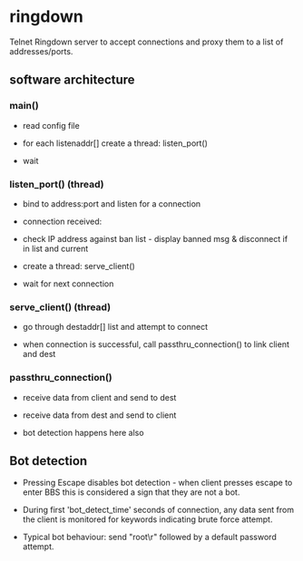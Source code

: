 # ringdown
Telnet Ringdown server to accept connections and proxy them to a list of addresses/ports.



## software architecture

### main()

* read config file

* for each listenaddr[] create a thread: listen_port()

* wait


### listen_port() (thread)

* bind to address:port and listen for a connection

* connection received:

* check IP address against ban list - display banned msg & disconnect if in list and current

* create a thread: serve_client()

* wait for next connection


### serve_client() (thread)

* go through destaddr[] list and attempt to connect

* when connection is successful, call passthru_connection() to link client and dest


### passthru_connection()

* receive data from client and send to dest

* receive data from dest and send to client

* bot detection happens here also



## Bot detection

* Pressing Escape disables bot detection - when client presses escape to enter BBS this is considered a sign that they are not a bot.

* During first 'bot_detect_time' seconds of connection, any data sent from the client is monitored for keywords indicating brute force attempt.

* Typical bot behaviour: send "root\r" followed by a default password attempt.
